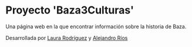 # Proyecto 'Baza3Culturas'

Una página web en la que encontrar información sobre la historia de Baza.

Desarrollada por [Laura Rodríguez](https://github.com/lauraRodri98) y [Alejandro Ríos](https://github.com/ariolop)<br>
